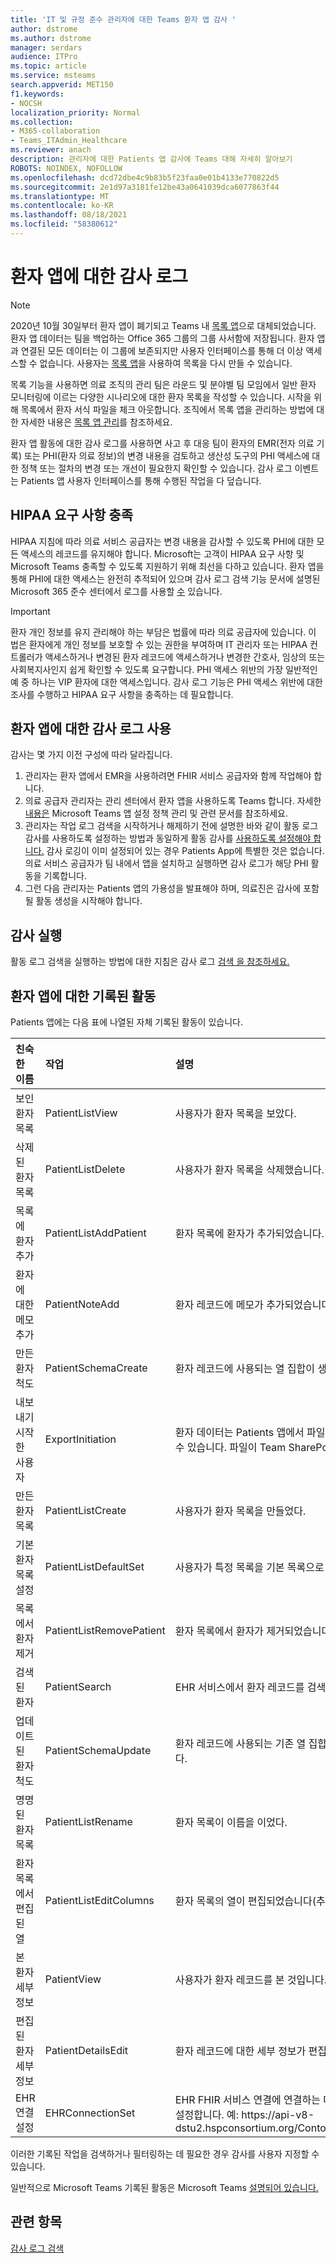 ```yaml
---
title: 'IT 및 규정 준수 관리자에 대한 Teams 환자 앱 감사 '
author: dstrome
ms.author: dstrome
manager: serdars
audience: ITPro
ms.topic: article
ms.service: msteams
search.appverid: MET150
f1.keywords:
- NOCSH
localization_priority: Normal
ms.collection:
- M365-collaboration
- Teams_ITAdmin_Healthcare
ms.reviewer: anach
description: 관리자에 대한 Patients 앱 감사에 Teams 대해 자세히 알아보기
ROBOTS: NOINDEX, NOFOLLOW
ms.openlocfilehash: dcd72dbe4c9b83b5f23faa0e01b4133e770822d5
ms.sourcegitcommit: 2e1d97a3181fe12be43a0641039dca6077863f44
ms.translationtype: MT
ms.contentlocale: ko-KR
ms.lasthandoff: 08/18/2021
ms.locfileid: "58380612"
---
```

# <a name="audit-logs-for-patients-app"></a>환자 앱에 대한 감사 로그

> [!NOTE]
> 2020년 10월 30일부터 환자 앱이 폐기되고 Teams 내 [목록 앱](https://support.microsoft.com/office/get-started-with-lists-in-teams-c971e46b-b36c-491b-9c35-efeddd0297db)으로 대체되었습니다. 환자 앱 데이터는 팀을 백업하는 Office 365 그룹의 그룹 사서함에 저장됩니다. 환자 앱과 연결된 모든 데이터는 이 그룹에 보존되지만 사용자 인터페이스를 통해 더 이상 액세스할 수 없습니다. 사용자는 [목록 앱](https://support.microsoft.com/office/get-started-with-lists-in-teams-c971e46b-b36c-491b-9c35-efeddd0297db)을 사용하여 목록을 다시 만들 수 있습니다.
>
>목록 기능을 사용하면 의료 조직의 관리 팀은 라운드 및 분야별 팀 모임에서 일반 환자 모니터링에 이르는 다양한 시나리오에 대한 환자 목록을 작성할 수 있습니다. 시작을 위해 목록에서 환자 서식 파일을 체크 아웃합니다. 조직에서 목록 앱을 관리하는 방법에 대한 자세한 내용은 [목록 앱 관리](../../manage-lists-app.md)를 참조하세요.

환자 앱 활동에 대한 감사 로그를 사용하면 사고 후 대응 팀이 환자의 EMR(전자 의료 기록) 또는 PHI(환자 의료 정보)의 변경 내용을 검토하고 생산성 도구의 PHI 액세스에 대한 정책 또는 절차의 변경 또는 개선이 필요한지 확인할 수 있습니다. 감사 로그 이벤트는 Patients 앱 사용자 인터페이스를 통해 수행된 작업을 다 덮습니다.

## <a name="meet-hipaa-requirements"></a>HIPAA 요구 사항 충족

HIPAA 지침에 따라 의료 서비스 공급자는 변경 내용을 감사할 수 있도록 PHI에 대한 모든 액세스의 레코드를 유지해야 합니다. Microsoft는 고객이 HIPAA 요구 사항 및 Microsoft Teams 충족할 수 있도록 지원하기 위해 최선을 다하고 있습니다. 환자 앱을 통해 PHI에 대한 액세스는 완전히 추적되어 있으며 감사 로그 검색 기능 문서에 설명된 Microsoft 365 준수 센터에서 로그를 사용할 [수](/microsoft-365/compliance/search-the-audit-log-in-security-and-compliance) 있습니다.

> [!IMPORTANT]
> 환자 개인 정보를 유지 관리해야 하는 부담은 법률에 따라 의료 공급자에 있습니다. 이 법은 환자에게 개인 정보를 보호할 수 있는 권한을 부여하며 IT 관리자 또는 HIPAA 컨트롤러가 액세스하거나 변경된 환자 레코드에 액세스하거나 변경한 간호사, 임상의 또는 사회복지사인지 쉽게 확인할 수 있도록 요구합니다. PHI 액세스 위반의 가장 일반적인 예 중 하나는 VIP 환자에 대한 액세스입니다. 감사 로그 기능은 PHI 액세스 위반에 대한 조사를 수행하고 HIPAA 요구 사항을 충족하는 데 필요합니다.

<!-- add an image from the security and compliance center audit log search page showing an event, Ansuman please let me know whether we need to copy an existing screen shot (and which one) or grab a new one -->

## <a name="enable-audit-logs-for-the-patients-app"></a>환자 앱에 대한 감사 로그 사용

감사는 몇 가지 이전 구성에 따라 달라집니다.

1. 관리자는 환자 앱에서 EMR을 사용하려면 FHIR 서비스 공급자와 함께 작업해야 합니다. 
2. 의료 공급자 관리자는 관리 센터에서 환자 앱을 사용하도록 Teams 합니다. 자세한 [내용은](../../teams-app-setup-policies.md) Microsoft Teams 앱 설정 정책 관리 및 관련 문서를 참조하세요.
3. 관리자는 작업 로그 검색을 시작하거나 해제하기 전에 설명한 바와 같이 [](/microsoft-365/compliance/search-the-audit-log-in-security-and-compliance#before-you-begin) 활동 로그 감사를 사용하도록 설정하는 방법과 동일하게 활동 감사를 [사용하도록 설정해야 합니다.](/office365/securitycompliance/turn-audit-log-search-on-or-off#turn-on-audit-log-search) 감사 로깅이 이미 설정되어 있는 경우 Patients App에 특별한 것은 없습니다. 의료 서비스 공급자가 팀 내에서 앱을 설치하고 실행하면 감사 로그가 해당 PHI 활동을 기록합니다.
4. 그런 다음 관리자는 Patients 앱의 가용성을 발표해야 하며, 의료진은 감사에 포함될 활동 생성을 시작해야 합니다.

<!-- add link out to client doc when available -->

## <a name="run-an-audit"></a>감사 실행

활동 로그 검색을 실행하는 방법에 대한 지침은 감사 로그 [검색 을 참조하세요.](/office365/securitycompliance/search-the-audit-log-in-security-and-compliance#search-the-audit-log)

## <a name="logged-activities-for-patients-app"></a>환자 앱에 대한 기록된 활동

Patients 앱에는 다음 표에 나열된 자체 기록된 활동이 있습니다.

|친숙한 이름 | 작업 | 설명|
|:---|:---|:---|
| 보인 환자 목록 | PatientListView | 사용자가 환자 목록을 보았다.|
| 삭제된 환자 목록 | PatientListDelete | 사용자가 환자 목록을 삭제했습니다.|
| 목록에 환자 추가 | PatientListAddPatient | 환자 목록에 환자가 추가되었습니다. |
| 환자에 대한 메모 추가 | PatientNoteAdd | 환자 레코드에 메모가 추가되었습니다. |
| 만든 환자척도 | PatientSchemaCreate | 환자 레코드에 사용되는 열 집합이 생성되었습니다. |
| 내보내기 시작한 사용자 | ExportInitiation | 환자 데이터는 Patients 앱에서 파일로 Excel 내보낼 수 있습니다. 파일이 Team SharePoint 저장됩니다. |
| 만든 환자 목록 | PatientListCreate | 사용자가 환자 목록을 만들었다.|
| 기본 환자 목록 설정| PatientListDefaultSet| 사용자가 특정 목록을 기본 목록으로 설정합니다.|
| 목록에서 환자 제거| PatientListRemovePatient | 환자 목록에서 환자가 제거되었습니다. |
| 검색된 환자 | PatientSearch | EHR 서비스에서 환자 레코드를 검색했습니다. |
| 업데이트된 환자척도 | PatientSchemaUpdate  | 환자 레코드에 사용되는 기존 열 집합을 업데이트했습니다. |<!-- | 환자를 다른 목록으로 이동| PatientMoved | 환자 레코드가 한 목록에서 다른 목록으로 이동됩니다. |-->
| 명명된 환자 목록 | PatientListRename | 환자 목록이 이름을 이었다. |
| 환자 목록에서 편집된 열 | PatientListEditColumns | 환자 목록의 열이 편집되었습니다(추가되거나 제거됨). |
| 본 환자 세부 정보 | PatientView | 사용자가 환자 레코드를 본 것입니다.|
| 편집된 환자 세부 정보 | PatientDetailsEdit | 환자 레코드에 대한 세부 정보가 편집됩니다. |
| EHR 연결 설정 | EHRConnectionSet | EHR FHIR 서비스 연결에 연결하는 데 사용되는 URL을 설정합니다. 예: https://<span>api-v8-dstu2.hspconsortium.org/ContosoHospital/open</span>  |

이러한 기록된 작업을 검색하거나 필터링하는 데 필요한 경우 감사를 사용자 지정할 수 있습니다.

일반적으로 Microsoft Teams 기록된 활동은 Microsoft Teams [설명되어 있습니다.](/office365/securitycompliance/search-the-audit-log-in-security-and-compliance#microsoft-teams-activities)

## <a name="related-topics"></a>관련 항목

[감사 로그 검색](/microsoft-365/compliance/search-the-audit-log-in-security-and-compliance)
